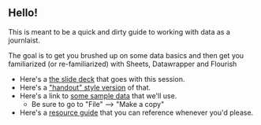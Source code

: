 ## Hello!
This is meant to be a quick and dirty guide to working with data as a journlaist.

The goal is to get you brushed up on some data basics and then get you familiarized (or re-familiarized) with Sheets, Datawrapper and Flourish 

+ Here's a [the slide deck](https://docs.google.com/presentation/d/1vNzgiLpKXFEUjdFqwEpLRqzsRJBhKbIe0Z910XUb4wE/edit?usp=sharing) that goes with this session.
+ Here's a ["handout" style version](Presentation.md) of that. 
+ Here's a link to [some sample data](https://docs.google.com/spreadsheets/d/1W9Ip4URJiXKlVUL46fNK84MeXn0wm3Nd3-7rAkTr2YE/edit?gid=0#gid=0) that we'll use.
  + Be sure to go to "File" --> "Make a copy" 
+ Here's a [resource guide](Resources.md) that you can reference whenever you'd please. 

